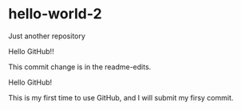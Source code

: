 # hello-world-2
Just another repository 


Hello GitHub!!

This commit change is in the readme-edits. 

Hello GitHub!

This is my first time to use GitHub, and I will submit my firsy commit. 
